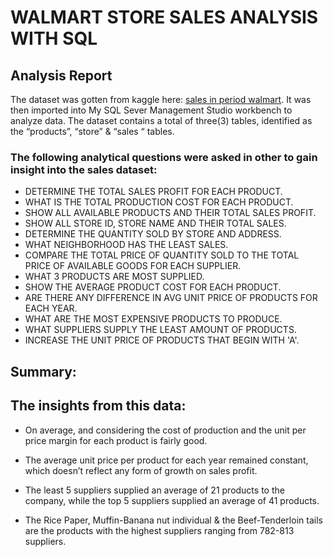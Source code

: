 # WALMART STORE SALES ANALYSIS WITH SQL

## Analysis Report

The dataset was gotten from kaggle here: [sales in period walmart](https://www.kaggle.com/datasets/willianoliveiragibin/sales-in-period-walmart?select=VoEdRv-zS0Sam9cxMydT7w_611f188c586441f1b67d32f4585abbf1_Sales.csv).
It was then imported into My SQL Sever Management Studio workbench to analyze data. The dataset contains a total of three(3) tables, identified as the “products”, “store” & “sales “ tables.

### The following analytical questions were asked in other to gain insight into the sales dataset:
-  DETERMINE THE TOTAL SALES PROFIT FOR EACH PRODUCT.
-  WHAT IS THE TOTAL PRODUCTION COST FOR EACH PRODUCT.
-  SHOW ALL AVAILABLE PRODUCTS AND THEIR TOTAL SALES PROFIT.
-  SHOW ALL STORE ID, STORE NAME AND THEIR TOTAL SALES.
-  DETERMINE THE QUANTITY SOLD BY STORE AND ADDRESS.
-  WHAT NEIGHBORHOOD HAS THE LEAST SALES.
-  COMPARE THE TOTAL PRICE OF QUANTITY SOLD TO THE TOTAL PRICE OF AVAILABLE GOODS FOR EACH SUPPLIER.
-  WHAT 3 PRODUCTS ARE MOST SUPPLIED.
-  SHOW THE AVERAGE PRODUCT COST FOR EACH PRODUCT.
-  ARE THERE ANY DIFFERENCE IN AVG UNIT PRICE OF PRODUCTS FOR EACH YEAR.
-  WHAT ARE THE MOST EXPENSIVE PRODUCTS TO PRODUCE.
-  WHAT SUPPLIERS SUPPLY THE LEAST AMOUNT OF PRODUCTS.
-  INCREASE THE UNIT PRICE OF PRODUCTS THAT BEGIN WITH 'A'.

## Summary:

## The insights from this data:

- On average, and considering the cost of production and the unit per price margin for each product is fairly good.

- The average unit price per product for each year remained constant, which doesn’t reflect any form of growth on sales profit.
  
- The least 5 suppliers supplied an average of 21 products to the company, while the top 5 suppliers supplied an average of 41 products.
  
- The Rice Paper, Muffin-Banana nut individual & the Beef-Tenderloin tails are the products with the highest suppliers ranging from 782-813 suppliers.

 










